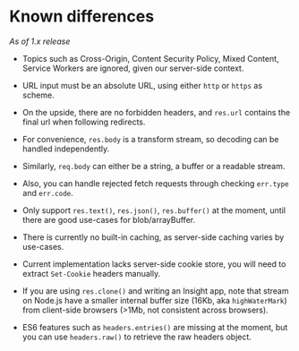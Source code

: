 
Known differences
=================

*As of 1.x release*

- Topics such as Cross-Origin, Content Security Policy, Mixed Content, Service Workers are ignored, given our server-side context.

- URL input must be an absolute URL, using either `http` or `https` as scheme.

- On the upside, there are no forbidden headers, and `res.url` contains the final url when following redirects.

- For convenience, `res.body` is a transform stream, so decoding can be handled independently.

- Similarly, `req.body` can either be a string, a buffer or a readable stream.

- Also, you can handle rejected fetch requests through checking `err.type` and `err.code`.

- Only support `res.text()`, `res.json()`, `res.buffer()` at the moment, until there are good use-cases for blob/arrayBuffer.

- There is currently no built-in caching, as server-side caching varies by use-cases.

- Current implementation lacks server-side cookie store, you will need to extract `Set-Cookie` headers manually.

- If you are using `res.clone()` and writing an Insight app, note that stream on Node.js have a smaller internal buffer size (16Kb, aka `highWaterMark`) from client-side browsers (>1Mb, not consistent across browsers).

- ES6 features such as `headers.entries()` are missing at the moment, but you can use `headers.raw()` to retrieve the raw headers object.
